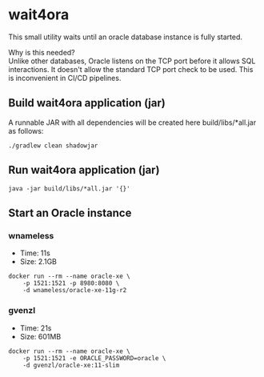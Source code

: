 # wait4ora

This small utility waits until an oracle database instance is fully started.

Why is this needed?  
Unlike other databases, Oracle listens on the TCP port before it allows SQL interactions. It doesn't allow the standard TCP port check to be used. This is inconvenient in CI/CD pipelines.

## Build wait4ora application (jar)
A runnable JAR with all dependencies will be created here build/libs/*all.jar as follows:
```
./gradlew clean shadowjar
```

## Run wait4ora application (jar)
```
java -jar build/libs/*all.jar '{}'
```

## Start an Oracle instance
### wnameless
- Time: 11s
- Size: 2.1GB
```
docker run --rm --name oracle-xe \
    -p 1521:1521 -p 8980:8080 \
    -d wnameless/oracle-xe-11g-r2
```

### gvenzl
- Time: 21s
- Size: 601MB
```
docker run --rm --name oracle-xe \
    -p 1521:1521 -e ORACLE_PASSWORD=oracle \
    -d gvenzl/oracle-xe:11-slim
```
